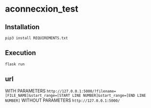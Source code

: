 # aconnecxion_test

## Installation 
`pip3 install REQUIREMENTS.txt`

## Execution
`flask run`

## url
WITH PARAMETERS `http://127.0.0.1:5000/?filename=[FILE_NAME]&start_range=[START LINE NUMBER]&start_range=[END LINE NUMBER]`
WITHOUT PARAMETERS `http://127.0.0.1:5000/`
